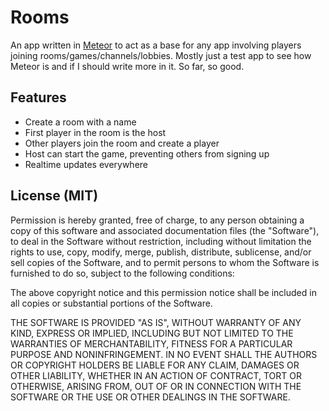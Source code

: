 # Rooms

An app written in [Meteor](http://meteor.com/) to act as a base for any app involving players joining 
rooms/games/channels/lobbies. Mostly just a test app to see how Meteor is and if I should write more in it. 
So far, so good. 

## Features

* Create a room with a name
* First player in the room is the host
* Other players join the room and create a player
* Host can start the game, preventing others from signing up
* Realtime updates everywhere

## License (MIT)

Permission is hereby granted, free of charge, to any person obtaining a copy of this software 
and associated documentation files (the "Software"), to deal in the Software without restriction, 
including without limitation the rights to use, copy, modify, merge, publish, distribute, sublicense,
and/or sell copies of the Software, and to permit persons to whom the Software is furnished to do so,
subject to the following conditions:

The above copyright notice and this permission notice shall be included in all copies or substantial 
portions of the Software.

THE SOFTWARE IS PROVIDED "AS IS", WITHOUT WARRANTY OF ANY KIND, EXPRESS OR IMPLIED, INCLUDING BUT NOT
LIMITED TO THE WARRANTIES OF MERCHANTABILITY, FITNESS FOR A PARTICULAR PURPOSE AND NONINFRINGEMENT. IN 
NO EVENT SHALL THE AUTHORS OR COPYRIGHT HOLDERS BE LIABLE FOR ANY CLAIM, DAMAGES OR OTHER LIABILITY, 
WHETHER IN AN ACTION OF CONTRACT, TORT OR OTHERWISE, ARISING FROM, OUT OF OR IN CONNECTION WITH THE 
SOFTWARE OR THE USE OR OTHER DEALINGS IN THE SOFTWARE.
